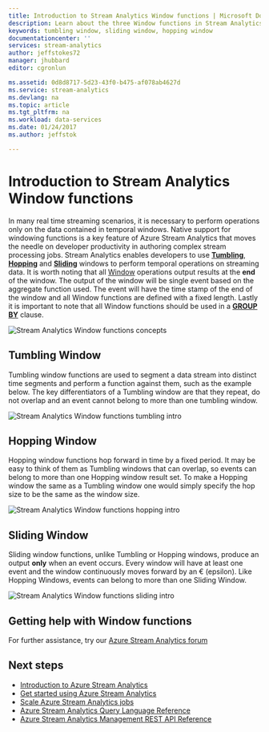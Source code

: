 ```yaml
---
title: Introduction to Stream Analytics Window functions | Microsoft Docs
description: Learn about the three Window functions in Stream Analytics (tumbling, hopping, sliding).
keywords: tumbling window, sliding window, hopping window
documentationcenter: ''
services: stream-analytics
author: jeffstokes72
manager: jhubbard
editor: cgronlun

ms.assetid: 0d8d8717-5d23-43f0-b475-af078ab4627d
ms.service: stream-analytics
ms.devlang: na
ms.topic: article
ms.tgt_pltfrm: na
ms.workload: data-services
ms.date: 01/24/2017
ms.author: jeffstok

---
```

# Introduction to Stream Analytics Window functions
In many real time streaming scenarios, it is necessary to perform operations only on the data contained in temporal windows. Native support for windowing functions is a key feature of Azure Stream Analytics that moves the needle on developer productivity in authoring complex stream processing jobs. Stream Analytics enables developers to use [**Tumbling**](https://msdn.microsoft.com/library/dn835055.aspx), [**Hopping**](https://msdn.microsoft.com/library/dn835041.aspx) and [**Sliding**](https://msdn.microsoft.com/library/dn835051.aspx) windows to perform temporal operations on streaming data. It is worth noting that all [Window](https://msdn.microsoft.com/library/dn835019.aspx) operations output results at the **end** of the window. The output of the window will be single event based on the aggregate function used. The event will have the time stamp of the end of the window and all Window functions are defined with a fixed length. Lastly it is important to note that all Window functions should be used in a [**GROUP BY**](https://msdn.microsoft.com/library/dn835023.aspx) clause.

![Stream Analytics Window functions concepts](media/stream-analytics-window-functions/stream-analytics-window-functions-conceptual.png)

## Tumbling Window
Tumbling window functions are used to segment a data stream into distinct time segments and perform a function against them, such as the example below. The key differentiators of a Tumbling window are that they repeat, do not overlap and an event cannot belong to more than one tumbling window.

![Stream Analytics Window functions tumbling intro](media/stream-analytics-window-functions/stream-analytics-window-functions-tumbling-intro.png)

## Hopping Window
Hopping window functions hop forward in time by a fixed period. It may be easy to think of them as Tumbling windows that can overlap, so events can belong to more than one Hopping window result set. To make a Hopping window the same as a Tumbling window one would simply specify the hop size to be the same as the window size. 

![Stream Analytics Window functions hopping intro](media/stream-analytics-window-functions/stream-analytics-window-functions-hopping-intro.png)

## Sliding Window
Sliding window functions, unlike Tumbling or Hopping windows, produce an output **only**  when an event occurs. Every window will have at least one event and the window continuously moves forward by an € (epsilon). Like Hopping Windows, events can belong to more than one Sliding Window.

![Stream Analytics Window functions sliding intro](media/stream-analytics-window-functions/stream-analytics-window-functions-sliding-intro.png)

## Getting help with Window functions
For further assistance, try our [Azure Stream Analytics forum](https://social.msdn.microsoft.com/Forums/en-US/home?forum=AzureStreamAnalytics)

## Next steps
* [Introduction to Azure Stream Analytics](stream-analytics-introduction.md)
* [Get started using Azure Stream Analytics](stream-analytics-get-started.md)
* [Scale Azure Stream Analytics jobs](stream-analytics-scale-jobs.md)
* [Azure Stream Analytics Query Language Reference](https://msdn.microsoft.com/library/azure/dn834998.aspx)
* [Azure Stream Analytics Management REST API Reference](https://msdn.microsoft.com/library/azure/dn835031.aspx)

